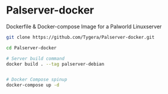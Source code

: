 # Palserver-docker
Dockerfile &amp; Docker-compose Image for a Palworld Linuxserver

```bash
git clone https://github.com/Tygera/Palserver-docker.git

cd Palserver-docker

# Server build command
docker build . --tag palserver-debian


# Docker Compose spinup
docker-compose up -d 

```
